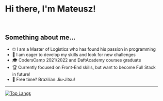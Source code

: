 # Hi there, I'm Mateusz!
<br/>

## Something about me...

- 🤓 I am a Master of Logistics who has found his passion in programming
- 👀 I am eager to develop my skills and look for new challenges
- 🎓 CodersCamp 2021/2022 and DaftAcademy courses graduate
- 🏆 Currently focused on Front-End skills, but want to become Full Stack in future!
- 🥋 Free time? Brazilian Jiu-Jitsu!


---


[![Top Langs](https://github-readme-stats.vercel.app/api/top-langs/?username=Arssin&langs_count=6)](https://github.com/anuraghazra/github-readme-stats)
